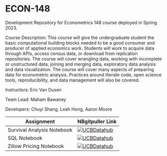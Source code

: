 # ECON-148
Development Repository for Econometrics 148 course deployed in Spring 2023.

Course Description: This course will give the undergraduate student the basic computational building blocks needed to be a good consumer and producer of applied economics work.  Students will work to acquire data through APIs, access census data, or download from replication repositories. The course will cover wrangling data, working with incomplete or unstructured data, joining and merging data, exploratory data analysis and data visualization.  The course will cover many aspects of preparing data for econometric analysis.  Practices around literate code, open science tools, reproducibility, and data management will also be covered.    


Instructors: Eric Van Dusen

Team Lead: Maham Bawaney

Developers: Chuyi Shang, Leah Hong, Aaron Moore


| Assignment  | NBgitpuller Link  |  
|---|---|
| Survival Analysis Notebook| [![UCBDatahub](https://img.shields.io/badge/Launch-UCB%20Datahub-blue.svg)](https://datahub.berkeley.edu/hub/user-redirect/git-pull?repo=https%3A%2F%2Fgithub.com%2Fds-modules%2FECON-140-SP22&urlpath=tree%2FECON-140-SP22%2Fps0%2Fps0.ipynb&branch=main)  |  
| SQL Notebook  |  [![UCBDatahub](https://img.shields.io/badge/Launch-UCB%20Datahub-blue.svg)](https://datahub.berkeley.edu/hub/user-redirect/git-pull?repo=https%3A%2F%2Fgithub.com%2Fds-modules%2FECON-140-SP22&urlpath=tree%2FECON-140-SP22%2Fps1%2Fps1.ipynb&branch=main) |  
| Zillow Pricing Notebook  |  [![UCBDatahub](https://img.shields.io/badge/Launch-UCB%20Datahub-blue.svg)](https://datahub.berkeley.edu/hub/user-redirect/git-pull?repo=https%3A%2F%2Fgithub.com%2Fds-modules%2FECON-140-SP22&urlpath=tree%2FECON-140-SP22%2Fps2%2Fps2.ipynb&branch=main) |  
